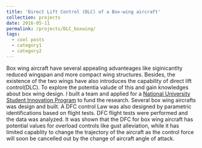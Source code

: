 ```yaml
---
title: 'Direct Lift Control (DLC) of a Box-wing aircraft'
collection: projects
date: 2016-05-11
permalink: /projects/DLC_boxwing/
tags:
  - cool posts
  - category1
  - category2
---
```


Box wing aircraft have several appealing advanteages like siginicantlty reduced wingspan and more compact wing structures. Besides, the existence of the two wings have also introduces the capability of direct lift control(DLC). To explore the potentia valude of this and gain knowledges about box wing design. I built a team and applied for a [National University Student Innovation Program](https://baike.baidu.com/item/%E5%9B%BD%E5%AE%B6%E5%A4%A7%E5%AD%A6%E7%94%9F%E5%88%9B%E6%96%B0%E6%80%A7%E5%AE%9E%E9%AA%8C%E8%AE%A1%E5%88%92 "National University Student Innovation Program") to fund the research. Several box wing aircrafts was design and built. A DFC control Law was also designed by parametric identifications based on flight tests. DFC flight tests were performed and the data was analyzed. It was shown that the DFC for box wing aircraft has potential values for overload controls like gust alleviation, while it has limited capablity to change the trajectory of the aircraft as the control force will soon be cancelled out by the change of aircraft angle of attack.
